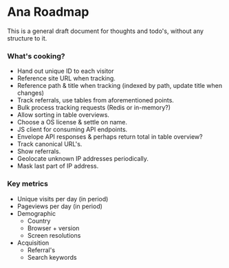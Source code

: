 Ana Roadmap
===========

This is a general draft document for thoughts and todo's, without any structure to it.

### What's cooking?

- Hand out unique ID to each visitor
- Reference site URL when tracking.
- Reference path & title when tracking (indexed by path, update title when changes)
- Track referrals, use tables from aforementioned points.
- Bulk process tracking requests (Redis or in-memory?)
- Allow sorting in table overviews.
- Choose a OS license & settle on name.
- JS client for consuming API endpoints.
- Envelope API responses & perhaps return total in table overview?
- Track canonical URL's.
- Show referrals.
- Geolocate unknown IP addresses periodically.
- Mask last part of IP address.

### Key metrics

- Unique visits per day (in period)
- Pageviews per day (in period)
- Demographic
  - Country
  - Browser + version
  - Screen resolutions
- Acquisition
  - Referral's
  - Search keywords
